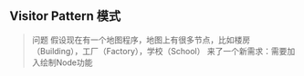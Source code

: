 ## Visitor Pattern 模式

> 问题
> 假设现在有一个地图程序，地图上有很多节点，比如楼房（Building），工厂（Factory），学校（School）
> 来了一个新需求：需要加入绘制Node功能